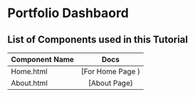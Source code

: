 # Portfolio Dashbaord

## List of Components used in this Tutorial

| Component Name  |                                          Docs                                          |
| --------------- | :------------------------------------------------------------------------------------: |
| Home.html       |        [For Home Page )                                                                |
|About.html       |          [About Page)                                                                  |